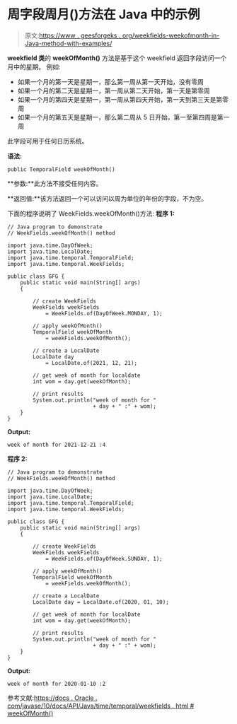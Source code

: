 # 周字段周月()方法在 Java 中的示例

> 原文:[https://www . geesforgeks . org/weekfields-weekofmonth-in-Java-method-with-examples/](https://www.geeksforgeeks.org/weekfields-weekofmonth-method-in-java-with-examples/)

**weekfield 类**的 **weekOfMonth()** 方法是基于这个 weekfield 返回字段访问一个月中的星期。
例如:

*   如果一个月的第一天是星期一，那么第一周从第一天开始，没有零周
*   如果一个月的第二天是星期一，第一周从第二天开始，第一天是第零周
*   如果一个月的第四天是星期一，第一周从第四天开始，第一天到第三天是第零周
*   如果一个月的第五天是星期一，那么第二周从 5 日开始，第一至第四周是第一周

此字段可用于任何日历系统。

**语法:**

```
public TemporalField weekOfMonth()

```

**参数:**此方法不接受任何内容。

**返回值:**该方法返回一个可以访问以周为单位的年份的字段，不为空。

下面的程序说明了 WeekFields.weekOfMonth()方法:
**程序 1:**

```
// Java program to demonstrate
// WeekFields.weekOfMonth() method

import java.time.DayOfWeek;
import java.time.LocalDate;
import java.time.temporal.TemporalField;
import java.time.temporal.WeekFields;

public class GFG {
    public static void main(String[] args)
    {

        // create WeekFields
        WeekFields weekFields
            = WeekFields.of(DayOfWeek.MONDAY, 1);

        // apply weekOfMonth()
        TemporalField weekOfMonth
            = weekFields.weekOfMonth();

        // create a LocalDate
        LocalDate day
            = LocalDate.of(2021, 12, 21);

        // get week of month for localdate
        int wom = day.get(weekOfMonth);

        // print results
        System.out.println("week of month for "
                           + day + " :" + wom);
    }
}
```

**Output:**

```
week of month for 2021-12-21 :4

```

**程序 2:**

```
// Java program to demonstrate
// WeekFields.weekOfMonth() method

import java.time.DayOfWeek;
import java.time.LocalDate;
import java.time.temporal.TemporalField;
import java.time.temporal.WeekFields;

public class GFG {
    public static void main(String[] args)
    {

        // create WeekFields
        WeekFields weekFields
            = WeekFields.of(DayOfWeek.SUNDAY, 1);

        // apply weekOfMonth()
        TemporalField weekOfMonth
            = weekFields.weekOfMonth();

        // create a LocalDate
        LocalDate day = LocalDate.of(2020, 01, 10);

        // get week of month for localDate
        int wom = day.get(weekOfMonth);

        // print results
        System.out.println("week of month for "
                           + day + " :" + wom);
    }
}
```

**Output:**

```
week of month for 2020-01-10 :2

```

参考文献:[https://docs . Oracle . com/javase/10/docs/API/Java/time/temporal/weekfields . html # weekOfMonth()](https://docs.oracle.com/javase/10/docs/api/java/time/temporal/WeekFields.html#weekOfMonth())